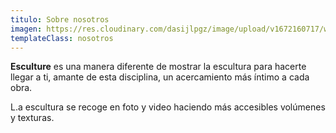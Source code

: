 ```yaml
---
titulo: Sobre nosotros
imagen: https://res.cloudinary.com/dasijlpgz/image/upload/v1672160717/web/nosotros.jpg
templateClass: nosotros
---
```

**Esculture** es una manera diferente de mostrar la escultura para hacerte llegar a ti, amante de esta disciplina, un acercamiento más íntimo a cada obra.

L.a escultura se recoge en foto y video haciendo más accesibles volúmenes y texturas.